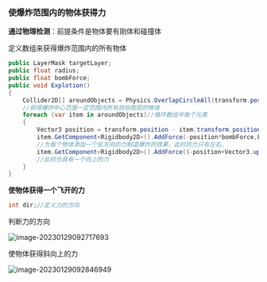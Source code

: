 ### 使爆炸范围内的物体获得力

**通过物理检测**：前提条件是物体要有刚体和碰撞体

定义数组来获得爆炸范围内的所有物体

```c#
public LayerMask targetLayer;
public float radius;
public float bombForce;
public void Explotion()
{
    Collider2D[] aroundObjects = Physics.OverlapCircleAll(transform.position,radius,targetLayer);
    //获得爆炸中心范围一定范围内所有目标图层的物体
    foreach	(var item in aroundObjects)//循环数组中每个元素
    {
        Vector3 position = transform.position - item.transform.position;
        item.GetComponent<Rigidbody2D>().AddForce(-position*bombForce,ForceMode2D.Impulse);
        //为每个物体添加一个反方向的力制造爆炸的效果，此时的力只有左右、
        item.GetComponent<Rigidbody2D>().AddForce(（-position+Vector3.up）*bombForce,ForceMode2D.Impulse);
        //此时也具有一个向上的力
	}
}
```

**使物体获得一个飞开的力**

```c#
int dir;//定义力的方向
```

判断力的方向

![image-20230129092717693](C:\Users\86133\AppData\Roaming\Typora\typora-user-images\image-20230129092717693.png)

使物体获得斜向上的力

![image-20230129092846949](C:\Users\86133\AppData\Roaming\Typora\typora-user-images\image-20230129092846949.png)

